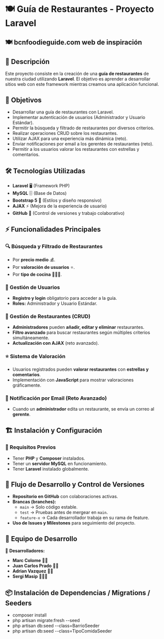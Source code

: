 # 🍽️ Guía de Restaurantes - Proyecto Laravel

## 🍽️ bcnfoodieguide.com   web de inspiración


## 📌 Descripción
Este proyecto consiste en la creación de una **guía de restaurantes** de nuestra ciudad utilizando **Laravel**. 
El objetivo es aprender a desarrollar sitios web con este framework mientras creamos una aplicación funcional.

## 🎯 Objetivos
- Desarrollar una guía de restaurantes con Laravel.
- Implementar autenticación de usuarios (Administrador y Usuario Estándar).
- Permitir la búsqueda y filtrado de restaurantes por diversos criterios.
- Realizar operaciones CRUD sobre los restaurantes.
- Utilizar AJAX para una experiencia más dinámica (reto).
- Enviar notificaciones por email a los gerentes de restaurantes (reto).
- Permitir a los usuarios valorar los restaurantes con estrellas y comentarios.

## 🛠️ Tecnologías Utilizadas
- **Laravel** 🖥️ (Framework PHP)
- **MySQL** 🗄️ (Base de Datos)
- **Bootstrap 5** 🎨 (Estilos y diseño responsivo)
- **AJAX** ⚡ (Mejora de la experiencia de usuario)
- **GitHub** 🐙 (Control de versiones y trabajo colaborativo)

## ⚡ Funcionalidades Principales
### 🔍 Búsqueda y Filtrado de Restaurantes
- Por **precio medio** 💰.
- Por **valoración de usuarios** ⭐.
- Por **tipo de cocina** 🍕🥗🍣.

### 👥 Gestión de Usuarios
- **Registro y login** obligatorio para acceder a la guía.
- **Roles:** Administrador y Usuario Estándar.

### 🏢 Gestión de Restaurantes (CRUD)
- **Administradores** pueden **añadir, editar y eliminar** restaurantes.
- **Filtro avanzado** para buscar restaurantes según múltiples criterios simultáneamente.
- **Actualización con AJAX** (reto avanzado).

### ⭐ Sistema de Valoración
- Usuarios registrados pueden **valorar restaurantes** con **estrellas y comentarios**.
- Implementación con **JavaScript** para mostrar valoraciones gráficamente.

### 📧 Notificación por Email (Reto Avanzado)
- Cuando un **administrador** edita un restaurante, se envía un correo al **gerente**.

## 🏗️ Instalación y Configuración
### 🔹 Requisitos Previos
- Tener **PHP** y **Composer** instalados.
- Tener un **servidor MySQL** en funcionamiento.
- Tener **Laravel** instalado globalmente.

## 🔄 Flujo de Desarrollo y Control de Versiones
- **Repositorio en GitHub** con colaboraciones activas.
- **Brancas (branches):**
  - `main` -> Solo código estable.
  - `test` -> Pruebas antes de mergear en `main`.
  - `feature-x` -> Cada desarrollador trabaja en su rama de feature.
- **Uso de Issues y Milestones** para seguimiento del proyecto.

## 🚀 Equipo de Desarrollo
👥 **Desarrolladores:**
- **Marc Colome** 🎅🏿
- **Juan Carlos Prado** 👨‍💻
- **Adrian Vazquez** 🧑‍💻
- **Sergi Masip** 👨🏿‍💻


## 📦 Instalación de Dependencias / Migrations / Seeders
- composer install
- php artisan migrate:fresh --seed
- php artisan db:seed --class=BarrioSeeder
- php artisan db:seed --class=TipoComidaSeeder

